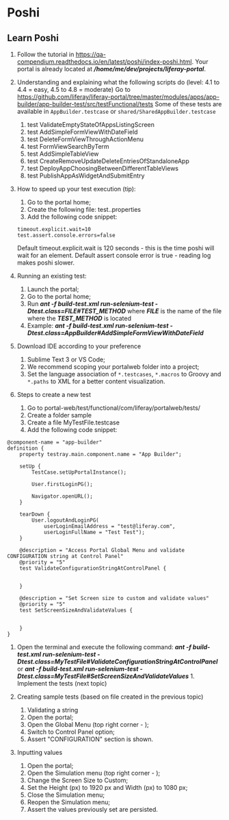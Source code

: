 # Poshi

## Learn Poshi

1. Follow the tutorial in https://qa-compendium.readthedocs.io/en/latest/poshi/index-poshi.html. Your portal is already located at ***/home/me/dev/projects/liferay-portal***.

1. Understanding and explaining what the following scripts do (level: 4.1 to 4.4 = easy, 4.5 to 4.8 = moderate)
    Go to https://github.com/liferay/liferay-portal/tree/master/modules/apps/app-builder/app-builder-test/src/testFunctional/tests 
    Some of these tests are available in ```AppBuilder.testcase``` or ```shared/SharedAppBuilder.testcase```

    1. test ValidateEmptyStateOfAppsListingScreen
    1. test AddSimpleFormViewWithDateField
    1. test DeleteFormViewThroughActionMenu
    1. test FormViewSearchByTerm
    1. test AddSimpleTableView
    1. test CreateRemoveUpdateDeleteEntriesOfStandaloneApp
    1. test DeployAppChoosingBetweenDifferentTableViews
    1. test PublishAppAsWidgetAndSubmitEntry


1. How to speed up your test execution (tip):
    1. Go to the portal home;
    1. Create the following file: test.<your-user-name>.properties
    1. Add the following code snippet: 
    ```
    timeout.explicit.wait=10
    test.assert.console.errors=false
    ````

    Default timeout.explicit.wait is 120 seconds - this is the time poshi will wait for an element.
    Default assert console error is true - reading log makes poshi slower.

1. Running an existing test:
    1. Launch the portal;
    1. Go to the portal home;
    1. Run ***ant -f build-test.xml run-selenium-test -Dtest.class=FILE#TEST_METHOD*** where ***FILE*** is the name of the file where the ***TEST_METHOD*** is located
    1. Example: ***ant -f build-test.xml run-selenium-test -Dtest.class=AppBuilder#AddSimpleFormViewWithDateField***

1. Download IDE according to your preference
    1. Sublime Text 3 or VS Code;
    1. We recommend scoping your portalweb folder into a project;
    1. Set the language association of ```*.testcases```, ```*.macros``` to Groovy and ```*.paths``` to XML for a better content visualization.


1. Steps to create a new test
    1. Go to portal-web/test/functional/com/liferay/portalweb/tests/
    1. Create a folder sample
    1. Create a file MyTestFile.testcase
    1. Add the following code snippet:

```
@component-name = "app-builder"
definition {
    property testray.main.component.name = "App Builder";

    setUp {
        TestCase.setUpPortalInstance();

        User.firstLoginPG();

        Navigator.openURL();
    }

    tearDown {
        User.logoutAndLoginPG(
            userLoginEmailAddress = "test@liferay.com",
            userLoginFullName = "Test Test");
    }

    @description = "Access Portal Global Menu and validate CONFIGURATION string at Control Panel"
    @priority = "5"
    test ValidateConfigurationStringAtControlPanel {


    }

    @description = "Set Screen size to custom and validate values"
    @priority = "5"
    test SetScreenSizeAndValidateValues {


    }
}
```
   1. Open the terminal and execute the following command: ***ant -f build-test.xml run-selenium-test -Dtest.class=MyTestFile#ValidateConfigurationStringAtControlPanel*** or
    ***ant -f build-test.xml run-selenium-test -Dtest.class=MyTestFile#SetScreenSizeAndValidateValues***
    1. Implement the tests (next topic)

1. Creating sample tests (based on file created in the previous topic) 
    1. Validating a string
    1. Open the portal;
    1. Open the Global Menu (top right corner - );
    1. Switch to Control Panel option;
    1. Assert "CONFIGURATION" section is shown.

1. Inputting values
    1. Open the portal;
    1. Open the Simulation menu (top right corner - );
    1. Change the Screen Size to Custom;
    1. Set the Height (px) to 1920 px  and Width (px) to 1080 px;
    1. Close the Simulation menu;
    1. Reopen the Simulation menu;
    1. Assert the values previously set are persisted.


